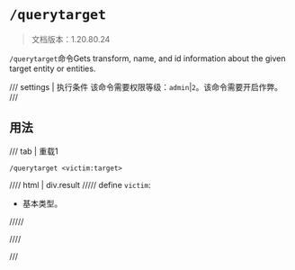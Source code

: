 # `/querytarget`

> 文档版本：1.20.80.24

`/querytarget`命令Gets transform, name, and id information about the given target entity or entities.

/// settings | 执行条件
该命令需要权限等级：`admin`|`2`。该命令需要开启作弊。
///

## 用法

/// tab | 重载1
```mcfunction
/querytarget <victim:target>
```

//// html | div.result
///// define
`victim`: <!-- md:samp target -->

- 基本类型。


/////

////

///
